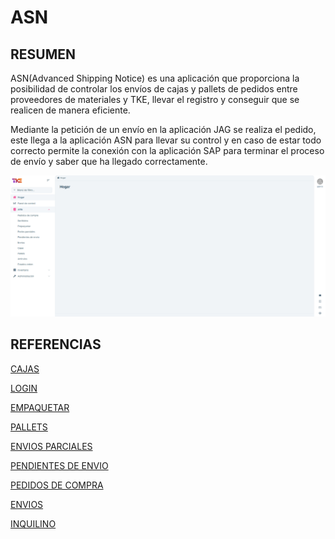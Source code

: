 # ASN

## RESUMEN

ASN(Advanced Shipping Notice) es una aplicación que proporciona la posibilidad de controlar los envíos de cajas y pallets de pedidos entre proveedores de materiales y TKE, llevar el registro y conseguir que se realicen de manera eficiente.

Mediante la petición de un envío en la aplicación JAG se realiza el pedido, este llega a la aplicación ASN para llevar su control y en caso de estar todo correcto permite la conexión con la aplicación SAP para terminar el proceso de envío y saber que ha llegado correctamente.

![image](ASN/images/ASN_home.png)

## REFERENCIAS

[CAJAS](ASN/Cajas.md) 

[LOGIN](ASN/Login.md) 

[EMPAQUETAR](ASN/Empaquetar.md) 

[PALLETS](ASN/Pallets.md) 

[ENVIOS PARCIALES](ASN/Envios-parciales.md) 

[PENDIENTES DE ENVIO](ASN/Pendientes-de-envio.md) 

[PEDIDOS DE COMPRA](ASN/Pedidos-de-compra.md)

[ENVIOS](ASN/Envios.md) 

[INQUILINO](ASN/Inquilino.md) 
